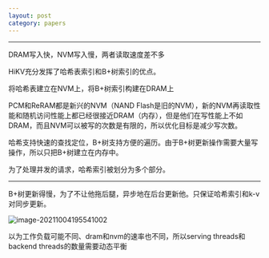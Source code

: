 ```yaml
---
layout: post 
category: papers 
---
```

---
DRAM写入快，NVM写入慢，两者读取速度差不多

HiKV充分发挥了哈希表索引和B+树索引的优点。

将哈希表建立在NVM上，将B+树索引构建在DRAM上

PCM和ReRAM都是新兴的NVM（NAND Flash是旧的NVM），新的NVM再读取性能和随机访问性能上都已经很接近DRAM（内存），但是他们在写性能上不如DRAM，而且NVM可以被写的次数是有限的，所以优化目标是减少写次数。

哈希支持快速的查找定位，B+树支持方便的遍历。由于B+树更新操作需要大量写操作，所以只把B+树建立在内存中。

为了处理并发的请求，哈希索引被划分为多个部分。

---

B+树更新得慢，为了不让他拖后腿，异步地在后台更新他。只保证哈希索引和k-v对同步更新。

![image-20211004195541002](../../www/assets/pic/image-20211004195541002.png)

以为工作负载可能不同、dram和nvm的速率也不同，所以serving threads和backend threads的数量需要动态平衡

